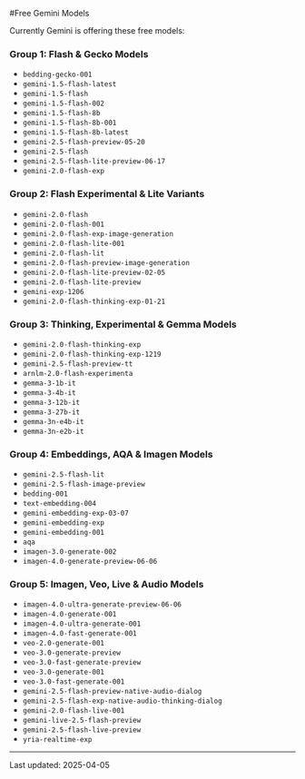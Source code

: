 #Free Gemini Models

Currently Gemini is offering these free models:

### Group 1: Flash & Gecko Models

- `bedding-gecko-001`
- `gemini-1.5-flash-latest`
- `gemini-1.5-flash`
- `gemini-1.5-flash-002`
- `gemini-1.5-flash-8b`
- `gemini-1.5-flash-8b-001`
- `gemini-1.5-flash-8b-latest`
- `gemini-2.5-flash-preview-05-20`
- `gemini-2.5-flash`
- `gemini-2.5-flash-lite-preview-06-17`
- `gemini-2.0-flash-exp`

### Group 2: Flash Experimental & Lite Variants

- `gemini-2.0-flash`
- `gemini-2.0-flash-001`
- `gemini-2.0-flash-exp-image-generation`
- `gemini-2.0-flash-lite-001`
- `gemini-2.0-flash-lit`
- `gemini-2.0-flash-preview-image-generation`
- `gemini-2.0-flash-lite-preview-02-05`
- `gemini-2.0-flash-lite-preview`
- `gemini-exp-1206`
- `gemini-2.0-flash-thinking-exp-01-21`

### Group 3: Thinking, Experimental & Gemma Models

- `gemini-2.0-flash-thinking-exp`
- `gemini-2.0-flash-thinking-exp-1219`
- `gemini-2.5-flash-preview-tt`
- `arnlm-2.0-flash-experimenta`
- `gemma-3-1b-it`
- `gemma-3-4b-it`
- `gemma-3-12b-it`
- `gemma-3-27b-it`
- `gemma-3n-e4b-it`
- `gemma-3n-e2b-it`

### Group 4: Embeddings, AQA & Imagen Models

- `gemini-2.5-flash-lit`
- `gemini-2.5-flash-image-preview`
- `bedding-001`
- `text-embedding-004`
- `gemini-embedding-exp-03-07`
- `gemini-embedding-exp`
- `gemini-embedding-001`
- `aqa`
- `imagen-3.0-generate-002`
- `imagen-4.0-generate-preview-06-06`

### Group 5: Imagen, Veo, Live & Audio Models

- `imagen-4.0-ultra-generate-preview-06-06`
- `imagen-4.0-generate-001`
- `imagen-4.0-ultra-generate-001`
- `imagen-4.0-fast-generate-001`
- `veo-2.0-generate-001`
- `veo-3.0-generate-preview`
- `veo-3.0-fast-generate-preview`
- `veo-3.0-generate-001`
- `veo-3.0-fast-generate-001`
- `gemini-2.5-flash-preview-native-audio-dialog`
- `gemini-2.5-flash-exp-native-audio-thinking-dialog`
- `gemini-2.0-flash-live-001`
- `gemini-live-2.5-flash-preview`
- `gemini-2.5-flash-live-preview`
- `yria-realtime-exp`

---
Last updated: 2025-04-05
